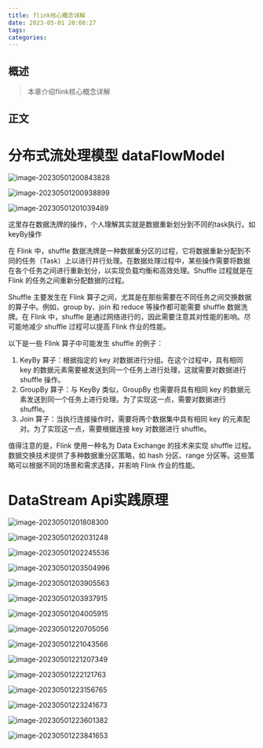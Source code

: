 ```yaml
---
title: flink核心概念详解
date: 2023-05-01 20:08:27
tags:
categories:
---
```


## 概述

> 本章介绍flink核心概念详解

<!--more-->

## 正文

# 分布式流处理模型 dataFlowModel

![image-20230501200843828](https://cdn.jsdelivr.net/gh/AlitaAlice/image/img/image-20230501200843828.png)

![image-20230501200938899](https://cdn.jsdelivr.net/gh/AlitaAlice/image/img/image-20230501200938899.png)

![image-20230501201039489](https://cdn.jsdelivr.net/gh/AlitaAlice/image/img/image-20230501201039489.png)

这里存在数据洗牌的操作，个人理解其实就是数据重新划分到不同的task执行。如keyBy操作

在 Flink 中，shuffle 数据洗牌是一种数据重分区的过程，它将数据重新分配到不同的任务（Task）上以进行并行处理。在数据处理过程中，某些操作需要将数据在各个任务之间进行重新划分，以实现负载均衡和高效处理。Shuffle 过程就是在 Flink 的任务之间重新分配数据的过程。

Shuffle 主要发生在 Flink 算子之间，尤其是在那些需要在不同任务之间交换数据的算子中。例如，group by、join 和 reduce 等操作都可能需要 shuffle 数据洗牌。在 Flink 中，shuffle 是通过网络进行的，因此需要注意其对性能的影响。尽可能地减少 shuffle 过程可以提高 Flink 作业的性能。

以下是一些 Flink 算子中可能发生 shuffle 的例子：

1. KeyBy 算子：根据指定的 key 对数据进行分组。在这个过程中，具有相同 key 的数据元素需要被发送到同一个任务上进行处理，这就需要对数据进行 shuffle 操作。
2. GroupBy 算子：与 KeyBy 类似，GroupBy 也需要将具有相同 key 的数据元素发送到同一个任务上进行处理。为了实现这一点，需要对数据进行 shuffle。
3. Join 算子：当执行连接操作时，需要将两个数据集中具有相同 key 的元素配对。为了实现这一点，需要根据连接 key 对数据进行 shuffle。

值得注意的是，Flink 使用一种名为 Data Exchange 的技术来实现 shuffle 过程。数据交换技术提供了多种数据重分区策略，如 hash 分区、range 分区等。这些策略可以根据不同的场景和需求选择，并影响 Flink 作业的性能。

# DataStream Api实践原理

![image-20230501201808300](https://cdn.jsdelivr.net/gh/AlitaAlice/image/img/image-20230501201808300.png)

![image-20230501202031248](https://cdn.jsdelivr.net/gh/AlitaAlice/image/img/image-20230501202031248.png)

![image-20230501202245536](https://cdn.jsdelivr.net/gh/AlitaAlice/image/img/image-20230501202245536.png)

![image-20230501203504996](https://cdn.jsdelivr.net/gh/AlitaAlice/image/img/image-20230501203504996.png)

![image-20230501203905563](https://cdn.jsdelivr.net/gh/AlitaAlice/image/img/image-20230501203905563.png)

![image-20230501203937915](https://cdn.jsdelivr.net/gh/AlitaAlice/image/img/image-20230501203937915.png)

![image-20230501204005915](https://cdn.jsdelivr.net/gh/AlitaAlice/image/img/image-20230501204005915.png)

![image-20230501220705056](https://cdn.jsdelivr.net/gh/AlitaAlice/image/img/image-20230501220705056.png)

![image-20230501221043566](https://cdn.jsdelivr.net/gh/AlitaAlice/image/img/image-20230501221043566.png)

![image-20230501221207349](https://cdn.jsdelivr.net/gh/AlitaAlice/image/img/image-20230501221207349.png)

![image-20230501222121763](https://cdn.jsdelivr.net/gh/AlitaAlice/image/img/image-20230501222121763.png)

![image-20230501223156765](https://cdn.jsdelivr.net/gh/AlitaAlice/image/img/image-20230501223156765.png)

![image-20230501223241673](https://cdn.jsdelivr.net/gh/AlitaAlice/image/img/image-20230501223241673.png)

![image-20230501223601382](https://cdn.jsdelivr.net/gh/AlitaAlice/image/img/image-20230501223601382.png)

![image-20230501223841653](https://cdn.jsdelivr.net/gh/AlitaAlice/image/img/image-20230501223841653.png)